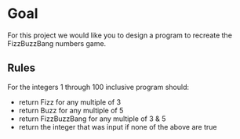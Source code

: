 Goal
====

For this project we would like you to design a program to recreate the FizzBuzzBang numbers game.

Rules
-----

For the integers 1 through 100 inclusive program should:

- return Fizz for any multiple of 3
- return Buzz for any multiple of 5
- return FizzBuzzBang for any multiple of 3 & 5
- return the integer that was input if none of the above are true